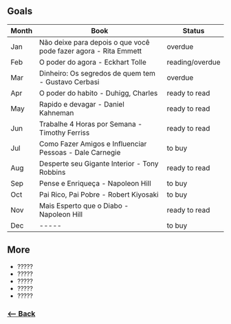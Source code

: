 ## Goals

| Month | Book | Status |
|---    |---   |---     |
|  Jan  | Não deixe para depois o que você pode fazer agora - Rita Emmett | overdue |
|  Feb  | O poder do agora - Eckhart Tolle | reading/overdue |
|  Mar  | Dinheiro: Os segredos de quem tem - Gustavo Cerbasi | overdue |
|  Apr  | O poder do habito - Duhigg, Charles | ready to read |
|  May  | Rapido e devagar - Daniel Kahneman | ready to read |
|  Jun  | Trabalhe 4 Horas por Semana - Timothy Ferriss | ready to read |
|  Jul  | Como Fazer Amigos e Influenciar Pessoas - Dale Carnegie | to buy |
|  Aug  | Desperte seu Gigante Interior - Tony Robbins | ready to read |
|  Sep  | Pense e Enriqueça - Napoleon Hill | to buy |
|  Oct  | Pai Rico, Pai Pobre - Robert Kiyosaki | to buy |
|  Nov  | Mais Esperto que o Diabo - Napoleon Hill | ready to read |
|  Dec  | ----- | to buy |

## More

- ?????
- ?????
- ?????
- ?????
- ?????

### [<-- Back](https://github.com/afonsopacifer/2017-goals)
